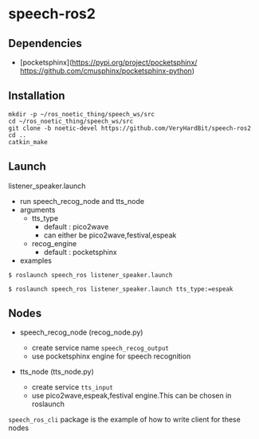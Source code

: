 # speech-ros2



## Dependencies
- [pocketsphinx](https://pypi.org/project/pocketsphinx/ https://github.com/cmusphinx/pocketsphinx-python)


## Installation
```
mkdir -p ~/ros_noetic_thing/speech_ws/src
cd ~/ros_noetic_thing/speech_ws/src
git clone -b noetic-devel https://github.com/VeryHardBit/speech-ros2
cd ..
catkin_make
```

## Launch
listener_speaker.launch
  - run speech_recog_node and tts_node
  - arguments
    - tts_type
      - default : pico2wave
      - can either be pico2wave,festival,espeak
    - recog_engine
      - default : pocketsphinx
  - examples
```
$ roslaunch speech_ros listener_speaker.launch

$ roslaunch speech_ros listener_speaker.launch tts_type:=espeak
```



## Nodes
- speech_recog_node (recog_node.py)
    - create service name `speech_recog_output`
    - use pocketsphinx engine for speech recognition

- tts_node (tts_node.py)
    - create service `tts_input`
    - use pico2wave,espeak,festival engine.This can be chosen in roslaunch



`speech_ros_cli` package is the example of how to write client for these nodes